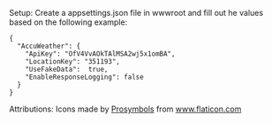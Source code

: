 Setup:
Create a appsettings.json file in wwwroot and fill out he values based on the following example:
```
{
  "AccuWeather": {
    "ApiKey": "OfV4VvAOkTAlMSA2wj5x1omBA",
    "LocationKey": "351193",
    "UseFakeData":  true,
    "EnableResponseLogging": false
  }
}
```
Attributions:
Icons made by <a href="https://www.flaticon.com/authors/prosymbols" title="Prosymbols">Prosymbols</a> from <a href="https://www.flaticon.com/" title="Flaticon">www.flaticon.com</a>
